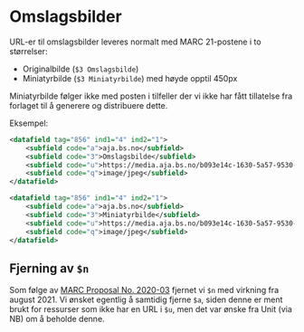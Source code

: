 # Omslagsbilder

URL-er til omslagsbilder leveres normalt med MARC 21-postene i to størrelser:

* Originalbilde (`$3 Omslagsbilde`)
* Miniatyrbilde (`$3 Miniatyrbilde`) med høyde opptil 450px

Miniatyrbilde følger ikke med posten i tilfeller der vi ikke har fått tillatelse fra forlaget til å generere og distribuere dette.

Eksempel:

```xml
<datafield tag="856" ind1="4" ind2="1">
    <subfield code="a">aja.bs.no</subfield>
    <subfield code="3">Omslagsbilde</subfield>
    <subfield code="u">https://media.aja.bs.no/b093e14c-1630-5a57-9530-197fedb51df1/cover/original.jpg</subfield>
    <subfield code="q">image/jpeg</subfield>
</datafield>

<datafield tag="856" ind1="4" ind2="1">
    <subfield code="a">aja.bs.no</subfield>
    <subfield code="3">Miniatyrbilde</subfield>
    <subfield code="u">https://media.aja.bs.no/b093e14c-1630-5a57-9530-197fedb51df1/cover/thumbnail.jpg</subfield>
    <subfield code="q">image/jpeg</subfield>
</datafield>
```

## Fjerning av `$n`

Som følge av [MARC Proposal No. 2020-03](https://loc.gov/marc/mac/2020/2020-03.html) fjernet vi `$n` med virkning fra august 2021.
Vi ønsket egentlig å samtidig fjerne `$a`, siden denne er ment brukt for ressurser som ikke har en URL i `$u`,
men det var ønske fra Unit (via NB) om å beholde denne.
